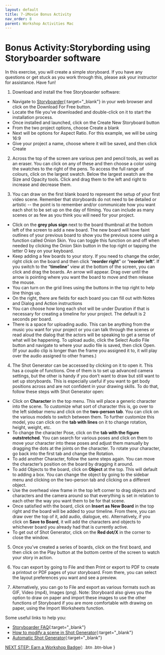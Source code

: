 ```yaml
---
layout: default
title: 7-iMovie Bonus Activity
nav_order: 8
parent: Workshop Activities Mac
---
```

# Bonus Activity:Storybording using Storyboarder software
In this exercise, you will create a simple storyboard. If you have any questions or get stuck as you work through this, please ask your instructor for assistance. Have fun!

1. Download and install the free Storyboarder software:
- Navigate to [Storyboarder](https://wonderunit.com/storyboarder/){:target="_blank"} in your web browser and click on the Download For Free button. 
- Locate the file you’ve downloaded and double-click on it to start the installation process.
- Once installed and launched, click on the Create New Storyboard button
- From the two project options, choose Create a blank
- Next will be options for Aspect Ratio. For this example, we will be using 16:9 
- Give your project a name, choose where it will be saved, and then click Create

2. Across the top of the screen are various pen and pencil tools, as well as an eraser. You can click on any of these and then choose a color using the swatches to the right of the pens. To access the full range of colours, click on the largest swatch. Below the largest swatch are the Size and Opacity tools. Click and drag them to the left and right to increase and decrease them. 

3. You can draw on the first blank board to represent the setup of your first video scene. Remember that storyboards do not need to be detailed or artistic -- the point is to remember and/or communicate how you want each shot to be set up on the day of filming. You can include as many scenes or as few as you think you will need for your project. 
- Click on the **grey plus sign** next to the board thumbnail at the bottom left of the screen to add a new board. The new board will have faint outlines of your previous board to show you the previous scene using a function called Onion Skin. You can toggle this function on and off when needed by clicking the Onion Skin button in the top right or tapping the letter O key on your keyboard. 
- Keep adding a few boards to your story. If you need to change the order, right click on the board and then click “**reorder right**” or “**reorder left**”. If you switch to the “**timeline**” view at the bottom of the screen, you can click and drag the boards. An arrow will appear. Drag over until the arrow is pointing where you want the board to move and then release the mouse. 
- You can turn on the grid lines using the buttons in the top right to help line things up. 
- On the right, there are fields for each board you can fill out with Notes and Dialog and Action instructions
- You can choose how long each shot will be under Duration if that is necessary for creating a timeline for your project. The default is 2 seconds per board.
- There is a space for uploading audio. This can be anything from the music you want for your project or you can talk through the scenes or read aloud the dialog that the actors will be speaking to get a sense of what will be happening. To upload audio, click the Select Audio File button and navigate to where your audio file is saved, then click Open. (If your audio clip is longer than the frame you assigned it to, it will play over the audio assigned to other frames.) 

4. The Shot Generator can be accessed by clicking on it to open it. This has a couple of functions. One of them is to set up advanced camera settings, but the other is handy if you don’t want to draw but still want to set up storyboards. This is especially useful if you want to get body positions across and are not confident in your drawing skills. To do that, follow these steps with Shot Generator open:
- Click on **Character** in the top menu. This will place a generic character into the scene. To customize what sort of character this is, go over to the left sidebar menu and click on the **two-person tab**. You can click on the various models to switch between them. To further customize this model, you can click on the **tab with lines** on it to change rotation, height, weight, etc. 
- To change the character Pose, click on the **tab with the figure outstretched**. You can search for various poses and click on them to move your character into these poses and adjust them manually by dragging the dots at the joints on the character. To rotate your character, go back into the first tab and change the Rotation. 
- To add another Character, follow the same steps again. You can move the character’s position on the board by dragging it around.
- To add Objects to the board, click on **Object** at the top. This will default to adding a box. You can change the object by going to the sidebar menu and clicking on the two-person tab and clicking on a different object. 
- Use the overhead view frame in the top left corner to drag objects and characters and the camera around so that everything is set in relation to each other the way you want them to be for that scene. 
- Once satisfied with the board, click on **Insert as New Board** in the top right and the board will be added to your timeline. From there, you can draw over the top of it, add audio, dialogue, etc. Alternatively, if you click on **Save to Board**, it will add the characters and objects to whichever board you already had that is currently active.
- To get out of Shot Generator, click on the **Red dot/X** in the corner to close the window. 

5. Once you’ve created a series of boards, click on the first board, and then click on the Play button at the bottom centre of the screen to watch your story in action. 

6. You can export by going to File and then Print or export to PDF to create a printout or PDF pages of your storyboard. From there, you can select the layout preferences you want and see a preview.

7. Alternatively, you can go to File and export as various formats such as GIF, Video (mp4), Images (png). 
Note: Storyboard also gives you the option to draw on paper and import these images to use the other functions of Storyboard if you are more comfortable with drawing on paper, using the Import Worksheets function.  

Some useful links to help you:
- [Storyboarder FAQ](https://wonderunit.com/storyboarder/faq/){:target="_blank"}
- [How to modify a scene in Shot Generator](https://www.youtube.com/watch?v=dojzTtvr9xk){:target="_blank"}
- [Automatic Shot Generator](https://www.youtube.com/watch?v=_0hI-FBqwB0){:target="_blank"}

[NEXT STEP: Earn a Workshop Badge](informal-credentials.html){: .btn .btn-blue }
